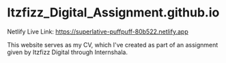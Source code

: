 # Itzfizz_Digital_Assignment.github.io
Netlify Live Link: https://superlative-puffpuff-80b522.netlify.app

This website serves as my CV, which I've created as part of an assignment given by Itzfizz Digital through Internshala.
